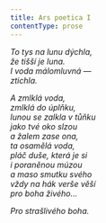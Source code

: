 ```yaml
---
title: Ars poetica I
contentType: prose
---
```


_To tys na lunu dýchla,  
že tišší je luna.  
I voda málomluvná —  
ztichla._

_A zmlklá voda,  
zmlklá do úplňku,  
lunou se zalkla v tůňku  
jako tvé oko slzou  
a žalem zase ona,  
ta osamělá voda,  
pláč duše, která je si  
i poraněnou múzou  
a maso smutku svého  
vždy na hák verše věší  
pro boha živého…_

_Pro strašlivého boha._
